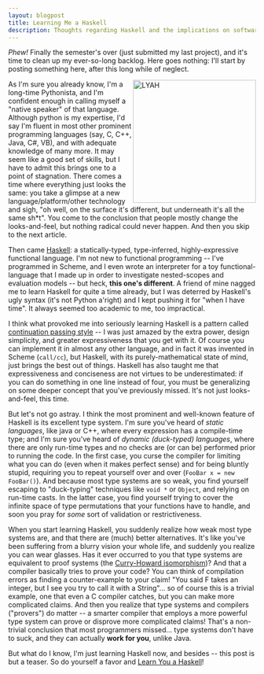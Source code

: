```yaml
---
layout: blogpost
title: Learning Me a Haskell
description: Thoughts regarding Haskell and the implications on software development in general
---
```


*Phew!* Finally the semester's over (just submitted my last project), and it's time to clean 
up my ever-so-long backlog. Here goes nothing: I'll start by posting something here, 
after this long while of neglect. 

<a href="http://learnyouahaskell.com/">
<img src="http://nostarch.com/sites/default/files/imagecache/product_full/lyah.png" title="LYAH"
style="width:250px; float:right;"></a>

As I'm sure you already know, I'm a long-time Pythonista, and I'm confident enough in calling 
myself a "native speaker" of that language. Although python is my expertise, I'd say I'm 
fluent in most other prominent programming languages (say, C, C++, Java, C#, VB), and with 
adequate knowledge of many more. It may seem like a good set of skills, but I have to admit 
this brings one to a point of stagnation. There comes a time where everything just looks the same: 
you take a glimpse at a new language/platform/other technology and sigh, "oh well, 
on the surface it's different, but underneath it's all the same sh*t". You come to the 
conclusion that people mostly change the looks-and-feel, but nothing radical could never happen. 
And then you skip to the next article.

Then came [Haskell](http://www.haskell.org/haskellwiki/Haskell): a statically-typed, type-inferred, 
highly-expressive functional language. I'm not new to functional programming -- I've programmed 
in Scheme, and I even wrote an interpreter for a toy functional-language that I made up in order 
to investigate nested-scopes and evaluation models -- but heck, **this one's different**. 
A friend of mine nagged me to learn Haskell for quite a time already, but I was deterred by 
Haskell's ugly syntax (it's not Python a'right) and I kept pushing it for "when I have time". 
It always seemed too academic to me, too impractical. 

I think what provoked me into seriously learning Haskell is a pattern called 
[continuation passing style](http://en.wikipedia.org/wiki/Continuation-passing_style) -- I was 
just amazed by the extra power, design simplicity, and greater expressiveness that you get with it.
Of course you can implement it in almost any other language, and in fact it was invented in 
Scheme (`call/cc`), but Haskell, with its purely-mathematical state of mind, just brings 
the best out of things. Haskell has also taught me that expressiveness and conciseness are 
not virtues to be underestimated: if you can do something in one line instead of four, 
you must be generalizing on some deeper concept that you've previously missed. 
It's not just looks-and-feel, this time.

But let's not go astray. I think the most prominent and well-known feature of Haskell is its 
excellent type system. I'm sure you've heard of *static languages*, like java or C++, 
where every expression has a compile-time type; and I'm sure you've heard of 
*dynamic (duck-typed) languages*, where there are only run-time types and no checks are (or can be)
performed prior to running the code. In the first case, you curse the compiler for limiting what
you can do (even when it makes perfect sense) and for being bluntly stupid, requiring you to repeat
yourself over and over (`FooBar x = new FooBar()`). And because most type systems are so weak, 
you find yourself escaping to "duck-typing" techniques like `void *` or `Object`, and relying on 
run-time casts. In the latter case, you find yourself trying to cover the infinite space of 
type permutations that your functions have to handle, and soon you pray for *some* sort of 
validation or restrictiveness.

When you start learning Haskell, you suddenly realize how weak most type systems are, and that 
there are (much) better alternatives. It's like you've been suffering from a blurry vision your 
whole life, and suddenly you realize you can wear glasses. Has it ever occurred to you that 
type systems are equivalent to proof systems 
(the [Curry-Howard isomorphism](http://en.wikipedia.org/wiki/Curry%E2%80%93Howard_correspondence))? 
And that a compiler basically tries to prove your code? You can think of compilation errors as 
finding a counter-example to your claim! "You said F takes an integer, but I see you try to call 
it with a String"... so of course this is a trivial example, one that even a C compiler catches, 
but you can make more complicated claims. And then you realize that type systems and compilers
("provers") do matter -- a smarter compiler that employs a more powerful type system can prove 
or disprove more complicated claims! That's a non-trivial conclusion that most programmers missed... 
type systems don't have to suck, and they can actually **work for you**, unlike Java.

But what do I know, I'm just learning Haskell now, and besides -- this post is but a teaser. 
So do yourself a favor and [Learn You a Haskell](http://learnyouahaskell.com/chapters)!



